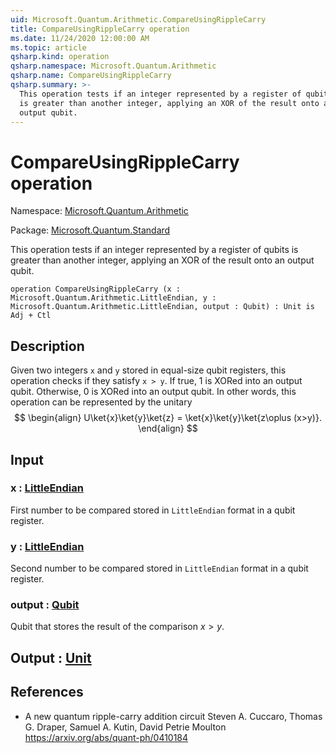 ```yaml
---
uid: Microsoft.Quantum.Arithmetic.CompareUsingRippleCarry
title: CompareUsingRippleCarry operation
ms.date: 11/24/2020 12:00:00 AM
ms.topic: article
qsharp.kind: operation
qsharp.namespace: Microsoft.Quantum.Arithmetic
qsharp.name: CompareUsingRippleCarry
qsharp.summary: >-
  This operation tests if an integer represented by a register of qubits
  is greater than another integer, applying an XOR of the result onto an
  output qubit.
---
```


# CompareUsingRippleCarry operation

Namespace: [Microsoft.Quantum.Arithmetic](xref:Microsoft.Quantum.Arithmetic)

Package: [Microsoft.Quantum.Standard](https://nuget.org/packages/Microsoft.Quantum.Standard)


This operation tests if an integer represented by a register of qubitsis greater than another integer, applying an XOR of the result onto anoutput qubit.

```qsharp
operation CompareUsingRippleCarry (x : Microsoft.Quantum.Arithmetic.LittleEndian, y : Microsoft.Quantum.Arithmetic.LittleEndian, output : Qubit) : Unit is Adj + Ctl
```


## Description

Given two integers `x` and `y` stored in equal-size qubit registers,this operation checks if they satisfy `x > y`. If true, 1 isXORed into an output qubit. Otherwise, 0 is XORed into an output qubit.In other words, this operation can be represented by the unitary$$\begin{align}U\ket{x}\ket{y}\ket{z} = \ket{x}\ket{y}\ket{z\oplus (x>y)}.\end{align}$$

## Input

### x : [LittleEndian](xref:Microsoft.Quantum.Arithmetic.LittleEndian)

First number to be compared stored in `LittleEndian` format in a qubit register.


### y : [LittleEndian](xref:Microsoft.Quantum.Arithmetic.LittleEndian)

Second number to be compared stored in `LittleEndian` format in a qubit register.


### output : [Qubit](xref:microsoft.quantum.lang-ref.qubit)

Qubit that stores the result of the comparison $x>y$.



## Output : [Unit](xref:microsoft.quantum.lang-ref.unit)



## References

- A new quantum ripple-carry addition circuit  Steven A. Cuccaro, Thomas G. Draper, Samuel A. Kutin, David Petrie Moulton  https://arxiv.org/abs/quant-ph/0410184
